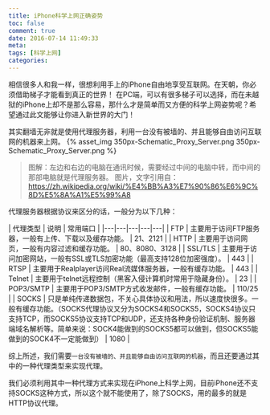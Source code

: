 ```yaml
---
title: iPhone科学上网正确姿势
toc: false
comment: true
date: 2016-07-14 11:49:33
meta:
tags: [科学上网]
categories:
---
```


相信很多人和我一样，很想利用手上的iPhone自由地享受互联网。在天朝，你必须借助梯子才能看到真正的世界！
在PC端，可以有很多梯子可以选择，而在未越狱的iPhone上却不是那么容易，那什么才是简单而又方便的科学上网姿势呢？希望通过此文能够让你进入新世界的大门！

<!-- more -->

其实翻墙无非就是使用代理服务器，利用一台没有被墙的、并且能够自由访问互联网的机器来上网。
{% asset_img 350px-Schematic_Proxy_Server.png 350px-Schematic_Proxy_Server.png %}
> 图解：左边和右边的电脑在通讯时候，需要经过中间的电脑中转，而中间的那部电脑就是代理服务器。
> 图片，文字引用自：https://zh.wikipedia.org/wiki/%E4%BB%A3%E7%90%86%E6%9C%8D%E5%8A%A1%E5%99%A8


代理服务器根据协议来区分的话，一般分为以下几种：

| 代理类型  |  说明 | 常用端口  |
|---|---|---|---|---|
| FTP  |  主要用于访问FTP服务器，一般有上传、下载以及缓存功能。 |  21、2121  |
| HTTP  |  主要用于访问网页，一般有内容过滤和缓存功能。 | 80、8080、3128  |
| SSL/TLS  |  主要用于访问加密网站，一般有SSL或TLS加密功能（最高支持128位加密强度）。 |  443 |
| RTSP  |  主要用于Realplayer访问Real流媒体服务器，一般有缓存功能。 |  443 |
| Telnet  |  主要用于telnet远程控制（黑客入侵计算机时常用于隐藏身份）。 |  23 |
| POP3/SMTP  |  主要用于POP3/SMTP方式收发邮件，一般有缓存功能。 |  110/25 |
| SOCKS |  只是单纯传递数据包，不关心具体协议和用法，所以速度快很多。一般有缓存功能。（SOCKS代理协议又分为SOCKS4和SOCKS5，SOCKS4协议只支持TCP，而SOCKS5协议支持TCP和UDP，还支持各种身份验证机制、服务器端域名解析等。简单来说：SOCK4能做到的SOCKS5都可以做到，但SOCKS5能做到的SOCK4不一定能做到） |  1080 |

综上所述，我们需要`一台没有被墙的、并且能够自由访问互联网的机器`，而且还要通过其中的一种代理类型来实现代理。



我们必须利用其中一种代理方式来实现在iPhone上科学上网，目前iPhone还不支持SOCKS这种方式，所以这个就不能使用了，除了SOCKS，用的最多的就是HTTP协议代理。

